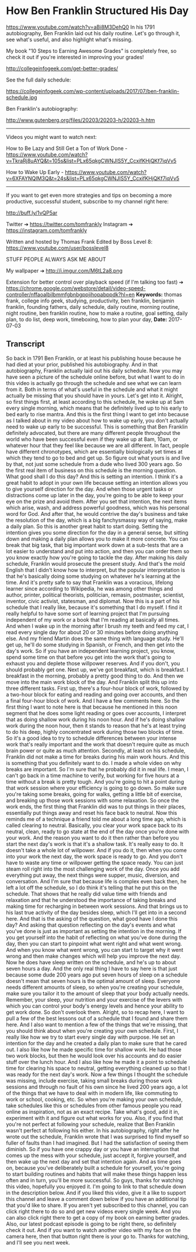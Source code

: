 # How Ben Franklin Structured His Day
https://www.youtube.com/watch?v=aBi8M3DehQ0
In his 1791 autobiography, Ben Franklin laid out his daily routine. Let's go through it, see what's useful, and also highlight what's missing.

My book "10 Steps to Earning Awesome Grades" is completely free, so check it out if you're interested in improving your grades!

http://collegeinfogeek.com/get-better-grades/

See the full daily schedule:

https://collegeinfogeek.com/wp-content/uploads/2017/07/ben-franklin-schedule.jpg

Ben Franklin's autobiography: 

http://www.gutenberg.org/files/20203/20203-h/20203-h.htm

----------

Videos you might want to watch next:

How to Be Lazy and Still Get a Ton of Work Done - https://www.youtube.com/watch?v=TkraRj8uAYQ&t=105s&list=PLx65qkgCWNJIS5Y_CcxifKHjQKf7iqVv5

How to Wake Up Early - https://www.youtube.com/watch?v=6XFAYNQIM3Q&t=24s&list=PLx65qkgCWNJIS5Y_CcxifKHjQKf7iqVv5

----------

If you want to get even more strategies and tips on becoming a more productive, successful student, subscribe to my channel right here:

http://buff.ly/1vQP5ar

Twitter ➔ https://twitter.com/tomfrankly
Instagram ➔ https://instagram.com/tomfrankly

Written and hosted by Thomas Frank
Edited by Boss Level 8: https://www.youtube.com/user/bosslevel8

STUFF PEOPLE ALWAYS ASK ME ABOUT

My wallpaper ➔ http://i.imgur.com/M6tL2a8.png

Extension for better control over playback speed (if I'm talking too fast) ➔ https://chrome.google.com/webstore/detail/video-speed-controller/nffaoalbilbmmfgbnbgppjihopabppdk?hl=en
**Keywords:** thomas frank, college info geek, studying, productivity, ben franklin, benjamin franklin, founding fathers, daily schedule, daily routine, morning routine, night routine, ben franklin routine, how to make a routine, goal setting, daily plan, to do list, deep work, timeboxing, how to plan your day, 
**Date:** 2017-07-03

## Transcript
 So back in 1791 Ben Franklin, or at least his publishing house because he had died at your prior, published his autobiography. And in that autobiography, Franklin actually laid out his daily schedule. Now you may have seen a picture of the schedule online before, but what I want to do in this video is actually go through the schedule and see what we can learn from it. Both in terms of what's useful in the schedule and what it might actually be missing that you should have in yours. Let's get into it. Alright, so first things first, at least according to this schedule, he woke up at 5am every single morning, which means that he definitely lived up to his early to bed early to rise mantra. And this is the first thing I want to get into because as I talked about in my video about how to wake up early, you don't actually need to wake up early to be successful. This is something that Ben Franklin definitely advocated, but there are many different people throughout the world who have been successful even if they wake up at 8am, 10am, or whatever hour that they feel like because we are all different. In fact, people have different chronotypes, which are essentially biologically set times at which they tend to go to bed and get up. So figure out what yours is and live by that, not just some schedule from a dude who lived 300 years ago. So the first real item of business on this schedule is the morning question. What good shall I do this day? And this is setting an intention. I think it's a great habit to adopt in your own life because setting an intention allows you to give yourself direction for the day. And when those urgent tasks or distractions come up later in the day, you're going to be able to keep your eye on the prize and avoid them. After you set that intention, the next items which arise, wash, and address powerful goodness, which was his personal word for God. And after that, he would contrive the day's business and take the resolution of the day, which is a big fanchysmassy way of saying, make a daily plan. So this is another great habit to start doing. Setting the intention gives you some direction for the day in a general sense, but sitting down and making a daily plan allows you to make it more concrete. You can break that big task, that big important work down at a sub-tests that are a lot easier to understand and put into action, and then you can order them so you know exactly how you're going to tackle the day. After making his daily schedule, Franklin would prosecute the present study. And that's the mold English that I didn't know how to interpret, but the popular interpretation is that he's basically doing some studying on whatever he's learning at the time. And it's pretty safe to say that Franklin was a voracious, lifelong learner since according to Wikipedia, he was among other things and author, printer, political theorists, politician, remasin, postmaster, scientist, inventor, civic activist, statesman, and diplomat. Now this is a part of his schedule that I really like, because it's something that I do myself. I find it really helpful to have some sort of learning project that I'm pursuing independent of my work or a book that I'm reading at basically all times. And when I wake up in the morning after I brush my teeth and feed my cat, I read every single day for about 20 or 30 minutes before doing anything else. And my friend Martin does the same thing with language study. He'll get up, he'll do some studying in Spanish, or French, and then get into the day's work. So if you have an independent learning project, you know, spend some time on that before you get into the work that's going to exhaust you and deplete those willpower reserves. And if you don't, you should probably get one. Next up, we've got breakfast, which is breakfast. I breakfast in the morning, probably a pretty good thing to do. And then we move into the main work block of the day. And Franklin split this up into three different tasks. First up, there's a four-hour block of work, followed by a two-hour block for eating and reading and going over accounts, and then a final four-hour block of work. And I have a few comments here. So the first thing I want to note here is that because he mentioned in this noon segment that he does some light reading or goes over accounts, I interpret that as doing shallow work during his noon hour. And if he's doing shallow work during the noon hour, then it stands to reason that he's at least trying to do his deep, highly concentrated work during those two blocks of time. So it's a good idea to try to schedule differences between your intense work that's really important and the work that doesn't require quite as much brain power or quite as much attention. Secondly, at least on his schedule, Franklin did not make a time for breaks during his main work hours. And this is something that you definitely want to do. I made a whole video on why breaks are important. So I'm sure that he probably did it in real life. I mean, I can't go back in a time machine to verify, but working for five hours at a time without a break is pretty tough. And you're going to hit a point during that work session where your efficiency is going to go down. So make sure you're taking some breaks, going for walks, getting a little bit of exercise, and breaking up those work sessions with some relaxation. So once the work ends, the first thing that Franklin did was to put things in their places, essentially put things away and reset his face back to neutral. Now this reminds me of a technique a friend told me about a long time ago, which is called clearing to neutral. Basically, you clear your work space back to its neutral, clean, ready to go state at the end of the day once you're done with your work. And the reason you want to do it then rather than before you start the next day's work is that it's a shallow task. It's really easy to do. It doesn't take a whole lot of willpower. And if you do it, then when you come into your work the next day, the work space is ready to go. And you don't have to waste any time or willpower getting the space ready. You can just steam roll right into the most challenging work of the day. Once you add everything put away, the next things were supper, music, diversion, and conversation. And I'm sure that because life is complex even back then, he left a lot off the schedule, so I do think it's telling that he put this on the schedule. That shows that he really did value time with friends and relaxation and that he understood the importance of taking breaks and making time for recharging in between work sessions. And that brings us to his last true activity of the day besides sleep, which I'll get into in a second here. And that is the asking of the question, what good have I done this day? And asking that question reflecting on the day's events and what you've done is just as important as setting the intention in the morning. If you get yourself into the habit of reflecting on what you've done during the day, then you can start to pinpoint what went right and what went wrong. And when you know what went wrong, you can start to target why it went wrong and then make changes which will help you improve the next day. Now he does have sleep written on the schedule, and he's up to about seven hours a day. And the only real thing I have to say here is that just because some dude 200 years ago put seven hours of sleep on a schedule doesn't mean that seven hours is the optimal amount of sleep. Everyone needs different amounts of sleep, so when you're creating your schedule, make sure you tailor it to the amount of sleep that your body actually needs. Remember, your sleep, your nutrition and your exercise of the levers with which you can control your body's energy levels and hence your ability to get work done. So don't overlook them. Alright, so to recap here, I want to pull a few of the best lessons out of a schedule that I found and share them here. And I also want to mention a few of the things that we're missing, that you should think about when you're creating your own schedule. First, I really like how we try to start every single day with purpose. He set an intention for the day and he created a daily plan to make sure that he cared out. I also like how he made specific time for shallow work. He had those two work blocks, but then he would look over his accounts and do easier stuff over the lunch hour. And I also like how he made it a point to schedule time for clearing his space to neutral, getting everything cleaned up so that I was ready for the next day's work. Now a few things I thought the schedule was missing, include exercise, taking small breaks during those work sessions and through no fault of his own since he lived 200 years ago, a lot of the things that we have to deal with in modern life, like commuting to work or school, cooking, etc. So when you're making your own schedule, take schedules like this or schedules from other famous people you read online as inspiration, not as an exact recipe. Take what's good, add it in, experiment with it and figure out what works for you. Also, if you find that you're not perfect at following your schedule, realize that Ben Franklin wasn't perfect at following his either. In his autobiography, right after he wrote out the schedule, Franklin wrote that I was surprised to find myself so fuller of faults than I had imagined. But I had the satisfaction of seeing them diminish. So if you have one crappy day or you have an interruption that comes up the mess with your schedule, just accept it, forgive yourself, and then wake up the next day and set that intention again. And as time goes on, because you've deliberately built a schedule for yourself, you're going to start building routines and habits that will make these things happen less often and in turn, you'll be more successful. So guys, thanks for watching this video, hopefully you enjoyed it. I'm going to link to that schedule down in the description below. And if you liked this video, give it a like to support this channel and leave a comment down below if you have an additional tip that you'd like to share. If you aren't yet subscribed to this channel, you can click right there to do so and get new videos every single week. And you can also click right there to get a copy of my book on earning better grades. Also, our latest podcast episode is going to be right there, so definitely check it out. And if you want to watch another video with my face on the camera here, then that button right there is your go to. Thanks for watching, and I'll see you next week.

